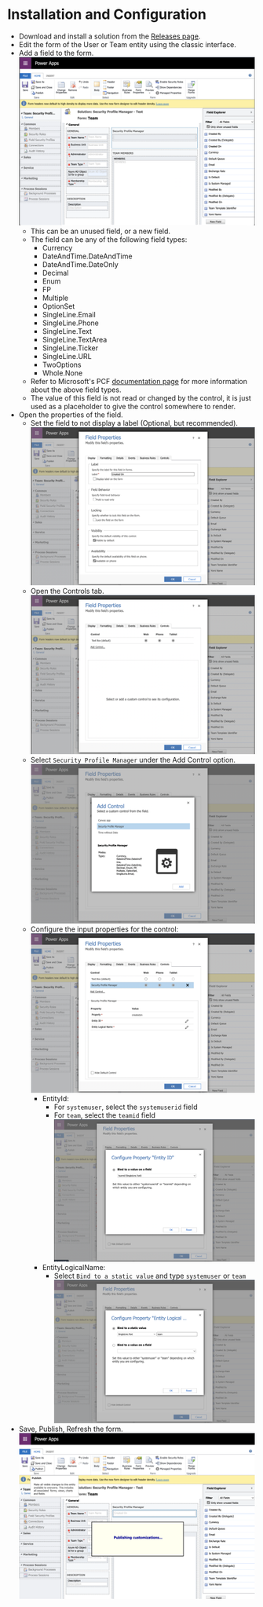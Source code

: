 # Installation and Configuration

- Download and install a solution from the [Releases page](https://github.com/cathalnoonan/d365-pcf-securityprofilemanager/releases).
- Edit the form of the User or Team entity using the classic interface.
- Add a field to the form.
  ![Add a field to the form](./res/configuration-add-field.png)
  - This can be an unused field, or a new field.
  - The field can be any of the following field types:
    - Currency
    - DateAndTime.DateAndTime
    - DateAndTime.DateOnly
    - Decimal
    - Enum
    - FP
    - Multiple
    - OptionSet
    - SingleLine.Email
    - SingleLine.Phone
    - SingleLine.Text
    - SingleLine.TextArea
    - SingleLine.Ticker
    - SingleLine.URL
    - TwoOptions
    - Whole.None
  - Refer to Microsoft's PCF [documentation page](https://docs.microsoft.com/en-us/powerapps/developer/component-framework/manifest-schema-reference/property#remarks) for more information about the above field types.
  - The value of this field is not read or changed by the control, it is just used as a placeholder to give the control somewhere to render.
- Open the properties of the field.
  - Set the field to not display a label (Optional, but recommended).
  ![Set the field to not display a label](./res/configuration-set-label-hidden.png)
  - Open the Controls tab.
  ![Open the Controls tab](./res/configuration-controls-tab.png)
  - Select `Security Profile Manager` under the Add Control option.
  ![Select Security Profile Manager](./res/configuration-select-securityprofilemanager.png)
  - Configure the input properties for the control:
  ![Configure the input properties for the control](./res/configuration-properties.png)
    - EntityId:
      - For `systemuser`, select the `systemuserid` field
      - For `team`, select the `teamid` field
      ![Entity ID](./res/configuration-properties-entityid.png)
    - EntityLogicalName:
      - Select `Bind to a static value` and type `systemuser` or `team`
      ![Entity Logical Name](./res/configuration-properties-entitylogicalname.png)
- Save, Publish, Refresh the form.
![Save, Publish, Refresh the form](./res/configuration-save-publish.png)
